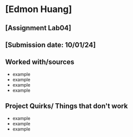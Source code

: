 # [Edmon Huang]
## [Assignment Lab04]
## [Submission date: 10/01/24]
## Worked with/sources 
* example
* example
* example
* example
## Project Quirks/ Things that don't work
* example
* example
* example
